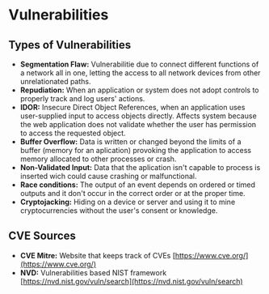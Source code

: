 # Vulnerabilities

## Types of Vulnerabilities

* **Segmentation Flaw:** Vulnerabilitie due to connect different functions of a network all in one, letting the access to all network devices from other unrelationated paths.
* **Repudiation:** When an application or system does not adopt controls to properly track and log users' actions.
* **IDOR:** Insecure Direct Object References, when an application uses user-supplied input to access objects directly. Affects system because the web application does not validate whether the user has permission to access the requested object.
* **Buffer Overflow:** Data is written or changed beyond the limits of a buffer (memory for an aplication) provoking the application to access memory allocated to other processes or crash.
* **Non-Validated Input:** Data that the aplication isn't capable to process is inserted wich could cause crashing or malfunctional.
* **Race  conditions:** The output of an event depends on ordered or timed outputs and it don't occur in the correct order or at the proper time.
* **Cryptojacking:** Hiding on a device or server and using it to mine cryptocurrencies without the user's consent or knowledge.



## CVE Sources

* **CVE Mitre:** Website that keeps track of CVEs [https://www.cve.org/](https://www.cve.org/)
* **NVD:** Vulnerabilities based  NIST framework [https://nvd.nist.gov/vuln/search](https://nvd.nist.gov/vuln/search)
